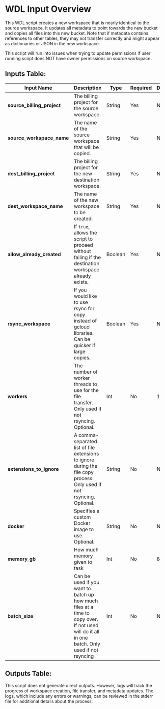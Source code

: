 # WDL Input Overview

This WDL script creates a new workspace that is nearly identical to the source workspace. It updates all metadata to point towards the new bucket and copies all files into this new bucket. Note that if metadata contains references to other tables, they may not transfer correctly and might appear as dictionaries or JSON in the new workspace.

This script will run into issues when trying to update permissions if user running script does NOT have owner permissions on source workspace.

## Inputs Table:

| Input Name                 | Description                                                                                                                                   | Type     | Required | Default |
|----------------------------|-----------------------------------------------------------------------------------------------------------------------------------------------|----------|----------|---------|
| **source_billing_project** | The billing project for the source workspace.                                                                                                 | String   | Yes      | N/A     |
| **source_workspace_name**  | The name of the source workspace that will be copied.                                                                                         | String   | Yes      | N/A     |
| **dest_billing_project**   | The billing project for the new destination workspace.                                                                                        | String   | Yes      | N/A     |
| **dest_workspace_name**    | The name of the new workspace to be created.                                                                                                  | String   | Yes      | N/A     |
| **allow_already_created**  | If `true`, allows the script to proceed without failing if the destination workspace already exists.                                          | Boolean  | Yes      | N/A     |
| **rsync_workspace**        | If you would like to use rsync for copy instead of gcloud libraries. Can be quicker if large copies.                                          | Boolean  | Yes      | N/A     |
| **workers**                | The number of worker threads to use for the file transfer. Only used if not rsyncing. Optional.                                               | Int      | No       | 10      |
| **extensions_to_ignore**   | A comma-separated list of file extensions to ignore during the file copy process. Only used if not rsyncing. Optional.                        | String   | No       | N/A     |
| **docker**                 | Specifies a custom Docker image to use. Optional.                                                                                             | String   | No       | N/A     |
| **memory_gb**              | How much memory given to task                                                                                                                 | Int      | No       | 8       |
| **batch_size**             | Can be used if you want to batch up how much files at a time to copy over. If not used will do it all in one batch. Only used if not rsyncing | Int      | No       | N/A     |

## Outputs Table:
This script does not generate direct outputs. However, logs will track the progress of workspace creation, file transfer, and metadata updates. The logs, which include any errors or warnings, can be reviewed in the stderr file for additional details about the process.
